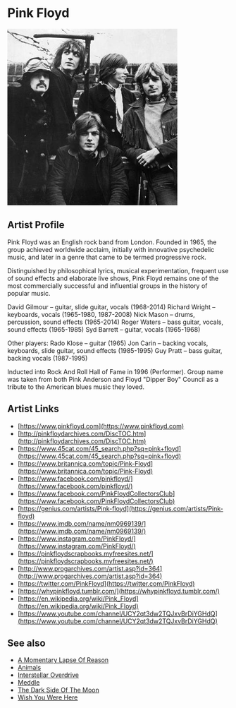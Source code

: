 # Pink Floyd

![](../../assets/artists/Pink_Floyd.png)

## Artist Profile

Pink Floyd was an English rock band from London. Founded in 1965, the group achieved worldwide acclaim, initially with innovative psychedelic music, and later in a genre that came to be termed progressive rock.

Distinguished by philosophical lyrics, musical experimentation, frequent use of sound effects and elaborate live shows, Pink Floyd remains one of the most commercially successful and influential groups in the history of popular music.

David Gilmour – guitar, slide guitar, vocals (1968-2014)
Richard Wright – keyboards, vocals (1965-1980, 1987-2008)
Nick Mason – drums, percussion, sound effects (1965-2014)
Roger Waters – bass guitar, vocals, sound effects (1965-1985)
Syd Barrett – guitar, vocals (1965-1968)

Other players:
Rado Klose – guitar (1965)
Jon Carin – backing vocals, keyboards, slide guitar, sound effects (1985-1995)
Guy Pratt – bass guitar, backing vocals (1987-1995)

Inducted into Rock And Roll Hall of Fame in 1996 (Performer).
Group name was taken from both Pink Anderson and Floyd &quot;Dipper Boy&quot; Council as a tribute to the American blues music they loved.

## Artist Links

- [https://www.pinkfloyd.com](https://www.pinkfloyd.com)
- [http://pinkfloydarchives.com/DiscTOC.htm](http://pinkfloydarchives.com/DiscTOC.htm)
- [https://www.45cat.com/45_search.php?sq=pink+floyd](https://www.45cat.com/45_search.php?sq=pink+floyd)
- [https://www.britannica.com/topic/Pink-Floyd](https://www.britannica.com/topic/Pink-Floyd)
- [https://www.facebook.com/pinkfloyd/](https://www.facebook.com/pinkfloyd/)
- [https://www.facebook.com/PinkFloydCollectorsClub](https://www.facebook.com/PinkFloydCollectorsClub)
- [https://genius.com/artists/Pink-floyd](https://genius.com/artists/Pink-floyd)
- [https://www.imdb.com/name/nm0969139/](https://www.imdb.com/name/nm0969139/)
- [https://www.instagram.com/PinkFloyd/](https://www.instagram.com/PinkFloyd/)
- [https://pinkfloydscrapbooks.myfreesites.net/](https://pinkfloydscrapbooks.myfreesites.net/)
- [http://www.progarchives.com/artist.asp?id=364](http://www.progarchives.com/artist.asp?id=364)
- [https://twitter.com/PinkFloyd](https://twitter.com/PinkFloyd)
- [https://whypinkfloyd.tumblr.com/](https://whypinkfloyd.tumblr.com/)
- [https://en.wikipedia.org/wiki/Pink_Floyd](https://en.wikipedia.org/wiki/Pink_Floyd)
- [https://www.youtube.com/channel/UCY2qt3dw2TQJxvBrDiYGHdQ](https://www.youtube.com/channel/UCY2qt3dw2TQJxvBrDiYGHdQ)


## See also

- [A Momentary Lapse Of Reason](A_Momentary_Lapse_Of_Reason.md)
- [Animals](Animals.md)
- [Interstellar Overdrive](Interstellar_Overdrive.md)
- [Meddle](Meddle.md)
- [The Dark Side Of The Moon](The_Dark_Side_Of_The_Moon.md)
- [Wish You Were Here](Wish_You_Were_Here.md)
